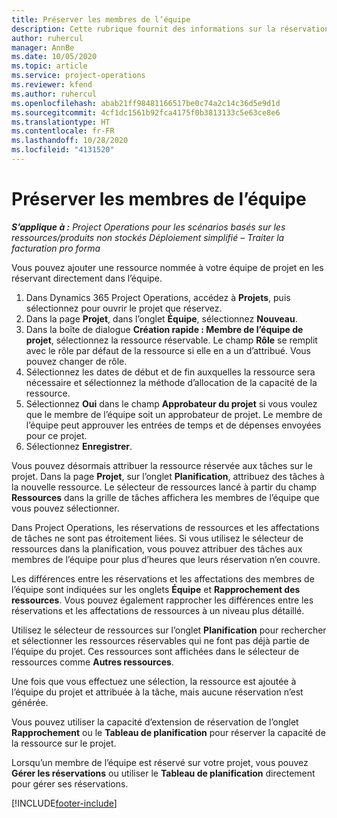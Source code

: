 ```yaml
---
title: Préserver les membres de l’équipe
description: Cette rubrique fournit des informations sur la réservation de ressources nommées dans les équipes de projet et leur attribution de tâches.
author: ruhercul
manager: AnnBe
ms.date: 10/05/2020
ms.topic: article
ms.service: project-operations
ms.reviewer: kfend
ms.author: ruhercul
ms.openlocfilehash: abab21ff98481166517be0c74a2c14c36d5e9d1d
ms.sourcegitcommit: 4cf1dc1561b92fca4175f0b3813133c5e63ce8e6
ms.translationtype: HT
ms.contentlocale: fr-FR
ms.lasthandoff: 10/28/2020
ms.locfileid: "4131520"
---
```

# <a name="maintain-team-members"></a>Préserver les membres de l’équipe

_**S’applique à :** Project Operations pour les scénarios basés sur les ressources/produits non stockés Déploiement simplifié – Traiter la facturation pro forma_

Vous pouvez ajouter une ressource nommée à votre équipe de projet en les réservant directement dans l’équipe.

1. Dans Dynamics 365 Project Operations, accédez à **Projets**, puis sélectionnez pour ouvrir le projet que réservez.
2. Dans la page **Projet**, dans l’onglet **Équipe**, sélectionnez **Nouveau**. 
3. Dans la boîte de dialogue **Création rapide : Membre de l’équipe de projet**, sélectionnez la ressource réservable. Le champ **Rôle** se remplit avec le rôle par défaut de la ressource si elle en a un d’attribué. Vous pouvez changer de rôle. 
4. Sélectionnez les dates de début et de fin auxquelles la ressource sera nécessaire et sélectionnez la méthode d’allocation de la capacité de la ressource. 
5. Sélectionnez **Oui** dans le champ **Approbateur du projet** si vous voulez que le membre de l’équipe soit un approbateur de projet. Le membre de l’équipe peut approuver les entrées de temps et de dépenses envoyées pour ce projet. 
6. Sélectionnez **Enregistrer**.

Vous pouvez désormais attribuer la ressource réservée aux tâches sur le projet. Dans la page **Projet**, sur l’onglet **Planification**, attribuez des tâches à la nouvelle ressource. Le sélecteur de ressources lancé à partir du champ **Ressources** dans la grille de tâches affichera les membres de l’équipe que vous pouvez sélectionner.


Dans Project Operations, les réservations de ressources et les affectations de tâches ne sont pas étroitement liées. Si vous utilisez le sélecteur de ressources dans la planification, vous pouvez attribuer des tâches aux membres de l’équipe pour plus d’heures que leurs réservation n’en couvre.

Les différences entre les réservations et les affectations des membres de l’équipe sont indiquées sur les onglets **Équipe** et **Rapprochement des ressources**. Vous pouvez également rapprocher les différences entre les réservations et les affectations de ressources à un niveau plus détaillé.

Utilisez le sélecteur de ressources sur l’onglet **Planification** pour rechercher et sélectionner les ressources réservables qui ne font pas déjà partie de l’équipe du projet. Ces ressources sont affichées dans le sélecteur de ressources comme **Autres ressources**.

Une fois que vous effectuez une sélection, la ressource est ajoutée à l’équipe du projet et attribuée à la tâche, mais aucune réservation n’est générée.

Vous pouvez utiliser la capacité d’extension de réservation de l’onglet **Rapprochement** ou le **Tableau de planification** pour réserver la capacité de la ressource sur le projet.

Lorsqu’un membre de l’équipe est réservé sur votre projet, vous pouvez **Gérer les réservations** ou utiliser le **Tableau de planification** directement pour gérer ses réservations.


[!INCLUDE[footer-include](../includes/footer-banner.md)]